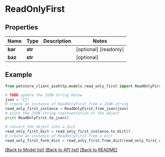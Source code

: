 # ReadOnlyFirst


## Properties

Name | Type | Description | Notes
------------ | ------------- | ------------- | -------------
**bar** | **str** |  | [optional] [readonly] 
**baz** | **str** |  | [optional] 

## Example

```python
from petstore_client_aiohttp.models.read_only_first import ReadOnlyFirst

# TODO update the JSON string below
json = "{}"
# create an instance of ReadOnlyFirst from a JSON string
read_only_first_instance = ReadOnlyFirst.from_json(json)
# print the JSON string representation of the object
print ReadOnlyFirst.to_json()

# convert the object into a dict
read_only_first_dict = read_only_first_instance.to_dict()
# create an instance of ReadOnlyFirst from a dict
read_only_first_form_dict = read_only_first.from_dict(read_only_first_dict)
```
[[Back to Model list]](../README.md#documentation-for-models) [[Back to API list]](../README.md#documentation-for-api-endpoints) [[Back to README]](../README.md)


